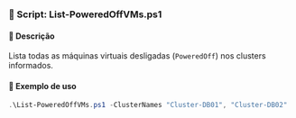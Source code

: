 ### 📄 Script: List-PoweredOffVMs.ps1

#### 📌 Descrição
Lista todas as máquinas virtuais desligadas (`PoweredOff`) nos clusters informados.

#### 🧪 Exemplo de uso
```powershell
.\List-PoweredOffVMs.ps1 -ClusterNames "Cluster-DB01", "Cluster-DB02"
